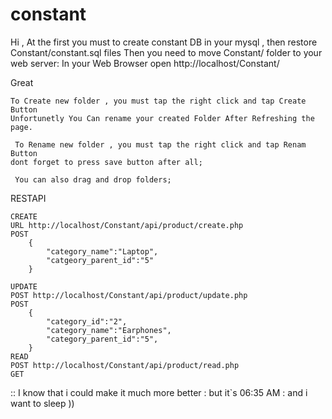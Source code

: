 # constant

Hi , 
At the first you must to create constant DB in your mysql , then restore Constant/constant.sql files
Then you need to move Constant/ folder to your web server:
In your Web Browser open http://localhost/Constant/

Great 

    To Create new folder , you must tap the right click and tap Create Button
    Unfortunetly You Can rename your created Folder After Refreshing the page.

     To Rename new folder , you must tap the right click and tap Renam Button
	dont forget to press save button after all;
	
     You can also drag and drop folders;
    


RESTAPI


	CREATE
	URL http://localhost/Constant/api/product/create.php
	POST	
		{
			"category_name":"Laptop",
			"catgeory_parent_id":"5"
		}

	UPDATE
	POST http://localhost/Constant/api/product/update.php
	POST	
		{
			"category_id":"2",
			"category_name":"Earphones",
			"category_parent_id":"5",
		}
	READ
	POST http://localhost/Constant/api/product/read.php
	GET	
	



:: I know that i could make it much more better : but it`s 06:35 AM : and i want to sleep ))